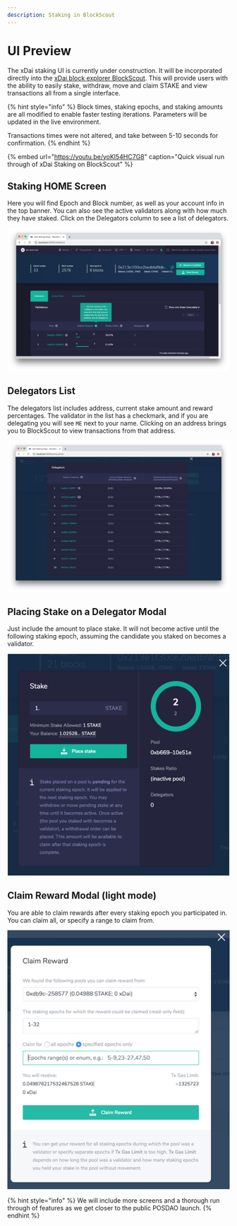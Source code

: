 ```yaml
---
description: Staking in BlockScout
---
```


# UI Preview

The xDai staking UI is currently under construction.  It will be incorporated directly into the [xDai block explorer BlockScout](https://blockscout.com/poa/xdai). This will provide users with the ability to easily stake, withdraw, move and claim STAKE and view transactions all from a single interface.  

{% hint style="info" %}
Block times, staking epochs, and staking amounts are all modified to enable faster testing iterations. Parameters will be updated in the live environment.

Transactions times were not altered, and take between 5-10 seconds for confirmation.
{% endhint %}

{% embed url="https://youtu.be/yoKl54HC7G8" caption="Quick visual run through of xDai Staking on BlockScout" %}

## Staking HOME Screen

Here you will find Epoch and Block number, as well as your account info in the top banner. You can also see the active validators along with how much they have staked. Click on the Delegators column to see a list of delegators.

![UI in BlockScout \(night mode\)](../../.gitbook/assets/home-screen-night-mode-tooltip.png)

## Delegators List

The delegators list includes address, current stake amount and reward percentages. The validator in the list has a checkmark, and if you are delegating you will see `ME` next to your name. Clicking on an address brings you to BlockScout to view transactions from that address.

![](../../.gitbook/assets/delegators-list.png)

## Placing Stake on a Delegator Modal

Just include the amount to place stake. It will not become active until the following staking epoch, assuming the candidate you staked on becomes a validator.

![](../../.gitbook/assets/place-stake.png)

## Claim Reward Modal \(light mode\)

You are able to claim rewards after every staking epoch you participated in. You can claim all, or specify a range to claim from.

![](../../.gitbook/assets/claim-reward.png)

{% hint style="info" %}
We will include more screens and a thorough run through of features as we get closer to the public POSDAO launch.
{% endhint %}

